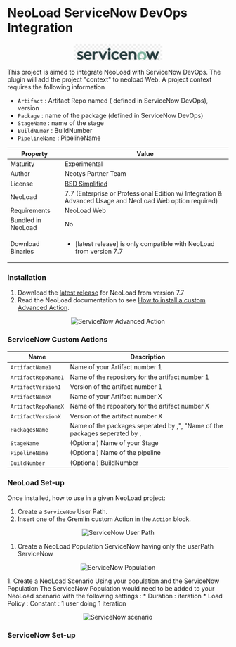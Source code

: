 # NeoLoad ServiceNow DevOps Integration
<p align="center"><img src="/screenshot/543-5435205_transparent-servicenow-logo-png-png-download.png" width="40%" alt="ServiceNow" /></p>

This project is aimed to integrate NeoLoad with ServiceNow DevOps. The plugin will add the project "context" to neoload Web.
A project context requires the following information
* `Artifact` :  Artifact Repo named ( defined in ServiceNow DevOps), version
* `Package` : name of the package (defined in ServiceNow DevOps)
* `StageName` : name of the stage
* `BuildNumer` : BuildNumber
* `PipelineName` : PipelineName

     
| Property | Value |
| -----| -------------- |
| Maturity | Experimental |
| Author   | Neotys Partner Team |
| License  | [BSD Simplified](https://www.neotys.com/documents/legal/bsd-neotys.txt) |
| NeoLoad  | 7.7 (Enterprise or Professional Edition w/ Integration & Advanced Usage and NeoLoad Web option required)|
| Requirements | NeoLoad Web |
| Bundled in NeoLoad | No
| Download Binaries | <ul><li>[latest release] is only compatible with NeoLoad from version 7.7</li></ul>|
                
### Installation

1. Download the [latest release]() for NeoLoad from version 7.7
1. Read the NeoLoad documentation to see [How to install a custom Advanced Action](https://www.neotys.com/documents/doc/neoload/latest/en/html/#25928.htm).

<p align="center"><img src="/screenshot/custom_action.png" alt="ServiceNow Advanced Action" /></p>

### ServiceNow Custom Actions
  
| Name             | Description |
| -----            | ----- |
| `ArtifactName1`      | Name of your Artifact number 1 |
| `ArtifactRepoName1`   |   Name of the repository for the artifact number 1|
| `ArtifactVersion1`   |  Version of the artifact number 1|
| `ArtifactNameX`      | Name of your Artifact number X |
| `ArtifactRepoNameX`   |   Name of the repository for the artifact number X|
| `ArtifactVersionX`   |  Version of the artifact number X|
| `PackagesName`   |  Name of the packages seperated by ,", "Name of the packages seperated by ,|
| `StageName`      | (Optional) Name of your Stage |
| `PipelineName`   |(Optional)   Name of the pipeline|
| `BuildNumber`   | (Optional) BuildNumber|
### NeoLoad Set-up

Once installed, how to use in a given NeoLoad project:

1. Create a `ServiceNow` User Path.
1. Insert one of the Gremlin custom Action in the `Action` block.
<p align="center"><img src="/screenshot/vu.png" alt="ServiceNow User Path" /></p>

1. Create a NeoLoad Population ServiceNow having only the userPath ServiceNow
<p align="center"><img src="/screenshot/population.png" alt="ServiceNow Population" /></p>
1. Create a NeoLoad Scenario Using your population and the ServiceNow Population
The ServiceNow Population would need to be added to your NeoLoad scenario with the following settings :
* Duration : iteration
* Load Policy : Constant : 1 user doing 1 iteration
<p align="center"><img src="/screenshot/scenario.png" alt="ServiceNow scenario" /></p>

### ServiceNow Set-up

